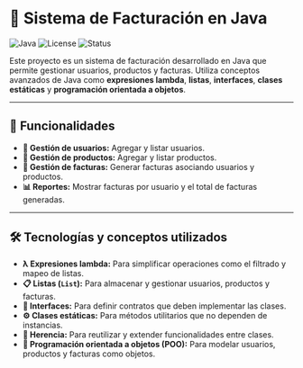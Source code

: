 # 🧾 Sistema de Facturación en Java

![Java](https://img.shields.io/badge/Java-21-%23ED8B00?logo=java&logoColor=white)
![License](https://img.shields.io/badge/License-MIT-%2300C7B7)
![Status](https://img.shields.io/badge/Status-Completado-%2300C853)

Este proyecto es un sistema de facturación desarrollado en Java que permite gestionar usuarios, productos y facturas. Utiliza conceptos avanzados de Java como **expresiones lambda**, **listas**, **interfaces**, **clases estáticas** y **programación orientada a objetos**.

---

## 🚀 Funcionalidades

- **👥 Gestión de usuarios:** Agregar y listar usuarios.
- **🛒 Gestión de productos:** Agregar y listar productos.
- **🧾 Gestión de facturas:** Generar facturas asociando usuarios y productos.
- **📊 Reportes:** Mostrar facturas por usuario y el total de facturas generadas.

---

## 🛠️ Tecnologías y conceptos utilizados

- **λ Expresiones lambda:** Para simplificar operaciones como el filtrado y mapeo de listas.
- **📋 Listas (`List`):** Para almacenar y gestionar usuarios, productos y facturas.
- **📜 Interfaces:** Para definir contratos que deben implementar las clases.
- **⚙️ Clases estáticas:** Para métodos utilitarios que no dependen de instancias.
- **🧬 Herencia:** Para reutilizar y extender funcionalidades entre clases.
- **🧩 Programación orientada a objetos (POO):** Para modelar usuarios, productos y facturas como objetos.

